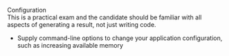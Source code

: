 Configuration <br >
This is a practical exam and the candidate should be familiar with all aspects of generating a result, not just writing code.

* Supply command-line options to change your application configuration, such as increasing available memory
